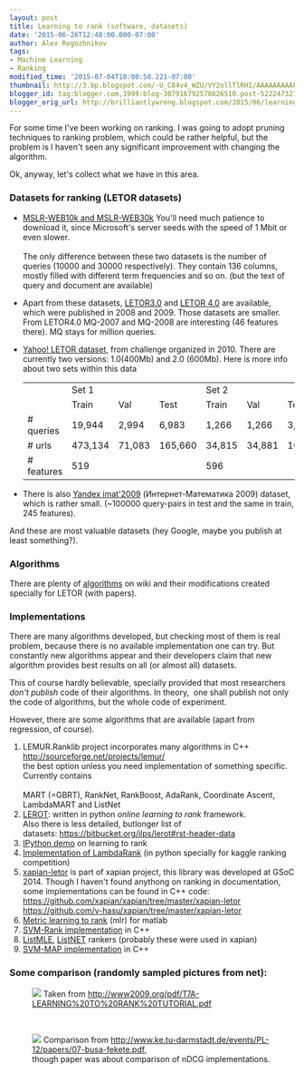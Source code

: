 ```yaml
---
layout: post
title: Learning to rank (software, datasets)
date: '2015-06-26T12:48:00.000-07:00'
author: Alex Rogozhnikov
tags:
- Machine Learning
- Ranking
modified_time: '2015-07-04T10:00:50.221-07:00'
thumbnail: http://3.bp.blogspot.com/-U_C84v4_WZU/VY2ollTlRHI/AAAAAAAAAFM/8G1c8hieciQ/s72-c/letor_number1.png
blogger_id: tag:blogger.com,1999:blog-307916792578626510.post-5222473215527059864
blogger_orig_url: http://brilliantlywrong.blogspot.com/2015/06/learning-to-rank-software-datasets.html
---
```


For some time I've been working on ranking. I was going to adopt pruning techniques to ranking problem, which could be rather helpful, but the problem is I haven't seen any significant improvement with changing the algorithm.

Ok, anyway, let's collect what we have in this area.

### Datasets for ranking (LETOR datasets)


* [MSLR-WEB10k and MSLR-WEB30k](http://research.microsoft.com/en-us/projects/mslr/download.aspx)
You'll need much patience to download it, since Microsoft's server seeds with the speed of 1 Mbit or even slower.
<br /><br />
The only difference between these two datasets is the number of queries (10000 and 30000 respectively). They contain 136 columns, mostly filled with different term frequencies and so on. (but the text of query and document are available)

*  Apart from these datasets, 
[LETOR3.0](http://research.microsoft.com/en-us/um/beijing/projects/letor/letor3dataset.aspx) and [LETOR 4.0](http://research.microsoft.com/en-us/um/beijing/projects/letor/letor4dataset.aspx)
are available, which were published in 2008 and 2009. Those datasets are smaller. From LETOR4.0 MQ-2007 and MQ-2008 are interesting (46 features there). 
MQ stays for million queries.

* [Yahoo! LETOR dataset](http://webscope.sandbox.yahoo.com/catalog.php?datatype=c),&nbsp;from challenge organized in 2010. There are currently two versions: 1.0(400Mb) and 2.0 (600Mb). Here is more info about two sets within this data<br />
	<table class='comparison'>
		<tbody>
			<tr>
				<td></td>
				<td colspan="3">Set 1</td>
				<td colspan="3">Set 2</td>
			</tr>
			<tr>
				<td></td>
				<td>Train</td>
				<td>Val</td>
				<td>Test</td>
				<td>Train</td>
				<td>Val</td>
				<td>Test</td>
			</tr>
			<tr>
				<td># queries</td>
				<td>19,944</td>
				<td>2,994</td>
				<td>6,983</td>
				<td>1,266</td>
				<td>1,266</td>
				<td>3,798</td>
			</tr>
			<tr>
				<td># urls</td>
				<td>473,134</td>
				<td>71,083</td>
				<td>165,660</td>
				<td>34,815</td>
				<td>34,881</td>
				<td>103,174</td>
			</tr>
			<tr>
				<td># features</td>
				<td colspan="3">519</td>
				<td colspan="3">596</td>
			</tr>
		</tbody>
	</table>

* There is also [Yandex imat'2009](http://imat2009.yandex.ru/en/datasets) (Интернет-Математика 2009) dataset, which is rather small. (~100000 query-pairs in test and the same in train, 245 features).&nbsp;

And these are most valuable datasets (hey Google, maybe you publish at least something?).

### Algorithms

There are plenty of <a href="https://en.wikipedia.org/wiki/Learning_to_rank#List_of_methods">algorithms</a> on wiki and their modifications created specially for LETOR (with papers).

### Implementations

There are many algorithms developed, but checking most of them is real problem, because there is no available implementation one can try. But constantly new algorithms appear and their developers claim that new algorithm provides best results on all (or almost all) datasets.

This of course hardly believable, specially provided that most researchers *don't publish* code of their algorithms. In theory, &nbsp;one shall publish not only the code of algorithms, but the whole code of experiment.

However, there are some algorithms that are available (apart from regression, of course).

1. LEMUR.Ranklib project incorporates many algorithms in C++<br /><a href="http://sourceforge.net/projects/lemur/">http://sourceforge.net/projects/lemur/</a><br />the best option unless you need implementation of something specific. Currently contains<br /><br />MART (=GBRT), RankNet, RankBoost, AdaRank, Coordinate Ascent, LambdaMART and ListNet
2. <a href="https://bitbucket.org/ilps/lerot">LEROT</a>: written in python <i>online learning to rank</i> framework.<br />Also there is less detailed, butlonger list of datasets:&nbsp;<a href="https://bitbucket.org/ilps/lerot#rst-header-data">https://bitbucket.org/ilps/lerot#rst-header-data</a>
2. <a href="https://github.com/ogrisel/notebooks/blob/master/Learning%20to%20Rank.ipynb">IPython demo</a> on learning to rank
3. <a href="https://github.com/arifqodari/ExpediaLearningToRank">Implementation of LambdaRank</a>&nbsp;(in python specially for kaggle ranking competition)
4. <a href="https://github.com/xapian/xapian/tree/master/xapian-letor">xapian-letor</a>&nbsp;is part of xapian project, this library was developed at GSoC 2014. Though I haven't found anythong on ranking in documentation, some implementations can be found in C++ code:<br />https://github.com/xapian/xapian/tree/master/xapian-letor<br />https://github.com/v-hasu/xapian/tree/master/xapian-letor
5. <a href="https://github.com/bmcfee/mlr">Metric learning to rank</a>&nbsp;(mlr)&nbsp;for matlab
6. <a href="http://www.cs.cornell.edu/people/tj/svm_light/svm_rank.html">SVM-Rank implementation</a> in C++
7. <a href="http://sourceforge.net/projects/listmle/">ListMLE</a>, <a href="http://sourceforge.net/projects/listnet/?source=recommended">ListNET</a> rankers (probably these were used in xapian)
9. <a href="http://projects.yisongyue.com/svmmap/">SVM-MAP implementation</a> in C++


### Some comparison (randomly sampled pictures from net):

<figure class='image'>
<img src="/images/letor_number1.png" />
<caption>Taken from&nbsp;<a href="http://www2009.org/pdf/T7A-LEARNING%20TO%20RANK%20TUTORIAL.pdf">http://www2009.org/pdf/T7A-LEARNING%20TO%20RANK%20TUTORIAL.pdf</a></caption>
</figure>

<br />

<figure class='image'>
<img src="/images/letor_numbers2.png" />
<caption>Comparison from&nbsp;<a href="http://www.ke.tu-darmstadt.de/events/PL-12/papers/07-busa-fekete.pdf">http://www.ke.tu-darmstadt.de/events/PL-12/papers/07-busa-fekete.pdf</a>, <br />though paper was about comparison of nDCG implementations.</caption>
</figure>

